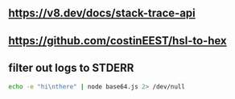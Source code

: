 ## https://v8.dev/docs/stack-trace-api

## https://github.com/costinEEST/hsl-to-hex

## filter out logs to STDERR

```sh
echo -e "hi\nthere" | node base64.js 2> /dev/null
```

